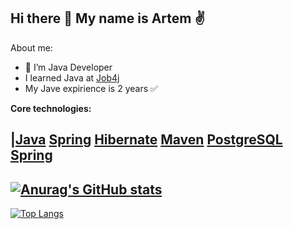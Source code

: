 ## Hi there 👋 My name is Artem :v:
About me:
- 🔭 I’m Java Developer
- I learned Java at [Job4j](https://job4j.ru/)
- My Jave expirience is 2 years :white_check_mark:

<b> Core technologies:</b>

|[Java](https://shields.io/badge/Spring-%3E%3D%205.0-green)  [Spring](https://shields.io/badge/Spring-%3E%3D%205.0-green)  [Hibernate](https://shields.io/badge/Spring-%3E%3D%205.0-green)  [Maven](https://shields.io/badge/Spring-%3E%3D%205.0-green)  [PostgreSQL](https://shields.io/badge/Spring-%3E%3D%205.0-green)  [Spring](https://shields.io/badge/Spring-%3E%3D%205.0-green)
-

[![Anurag's GitHub stats](https://github-readme-stats.vercel.app/api?username=ArtemPolshchak)](https://github.com/ArtemPolshchak/github-readme-stats)
-
[![Top Langs](https://github-readme-stats.vercel.app/api/top-langs/?username=ArtemPolshchak&layout=compact)](https://github.com/ArtemPolshchak/github-readme-stats)


<!--
**ArtemPolshchak/ArtemPolshchak** is a ✨ _special_ ✨ repository because its `README.md` (this file) appears on your GitHub profile.

Here are some ideas to get you started:

- 🔭 I’m currently working on ...
- 🌱 I’m currently learning ...
- 👯 I’m looking to collaborate on ...
- 🤔 I’m looking for help with ...
- 💬 Ask me about ...
- 📫 How to reach me: ...
- 😄 Pronouns: ...
- ⚡ Fun fact: ...
-->
